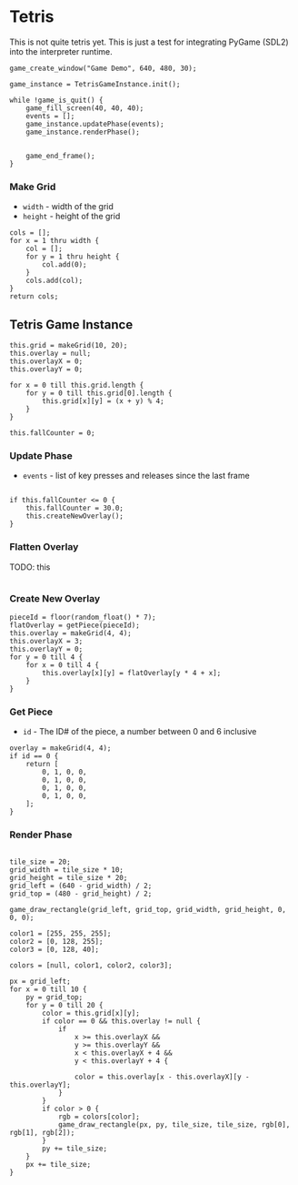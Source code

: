 # Tetris

This is not quite tetris yet. This is just a test for integrating PyGame (SDL2) into the interpreter runtime.

```
game_create_window("Game Demo", 640, 480, 30);

game_instance = TetrisGameInstance.init();

while !game_is_quit() {
    game_fill_screen(40, 40, 40);
    events = [];
    game_instance.updatePhase(events);
    game_instance.renderPhase();
    
    
    game_end_frame();
}
```

### Make Grid

- `width` - width of the grid
- `height` - height of the grid

```
cols = [];
for x = 1 thru width {
    col = [];
    for y = 1 thru height {
        col.add(0);
    }
    cols.add(col);
}
return cols;
```

## Tetris Game Instance

```
this.grid = makeGrid(10, 20);
this.overlay = null;
this.overlayX = 0;
this.overlayY = 0;

for x = 0 till this.grid.length {
    for y = 0 till this.grid[0].length {
        this.grid[x][y] = (x + y) % 4;
    }
}

this.fallCounter = 0;

```

### Update Phase

- `events` - list of key presses and releases since the last frame

```

if this.fallCounter <= 0 {
    this.fallCounter = 30.0;
    this.createNewOverlay();
}

```

### Flatten Overlay

TODO: this
```

```

### Create New Overlay

```
pieceId = floor(random_float() * 7);
flatOverlay = getPiece(pieceId);
this.overlay = makeGrid(4, 4);
this.overlayX = 3;
this.overlayY = 0;
for y = 0 till 4 {
    for x = 0 till 4 {
        this.overlay[x][y] = flatOverlay[y * 4 + x];
    }
}
```

### Get Piece

- `id` - The ID# of the piece, a number between 0 and 6 inclusive
```
overlay = makeGrid(4, 4);
if id == 0 {
    return [
        0, 1, 0, 0,
        0, 1, 0, 0,
        0, 1, 0, 0,
        0, 1, 0, 0,
    ];
}
```

### Render Phase

```

tile_size = 20;
grid_width = tile_size * 10;
grid_height = tile_size * 20;
grid_left = (640 - grid_width) / 2;
grid_top = (480 - grid_height) / 2;

game_draw_rectangle(grid_left, grid_top, grid_width, grid_height, 0, 0, 0);

color1 = [255, 255, 255];
color2 = [0, 128, 255];
color3 = [0, 128, 40];

colors = [null, color1, color2, color3];

px = grid_left;
for x = 0 till 10 {
    py = grid_top;
    for y = 0 till 20 {
        color = this.grid[x][y];
        if color == 0 && this.overlay != null {
            if 
                x >= this.overlayX && 
                y >= this.overlayY && 
                x < this.overlayX + 4 && 
                y < this.overlayY + 4 {

                color = this.overlay[x - this.overlayX][y - this.overlayY];
            }
        }
        if color > 0 {
            rgb = colors[color];
            game_draw_rectangle(px, py, tile_size, tile_size, rgb[0], rgb[1], rgb[2]);
        }
        py += tile_size;
    }
    px += tile_size;
}

```